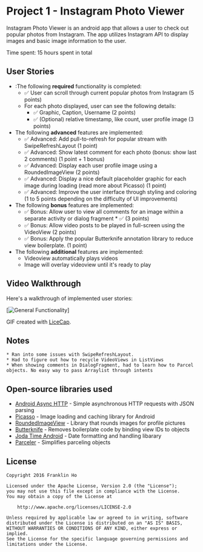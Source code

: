 # Project 1 - Instagram Photo Viewer

Instagram Photo Viewer is an android app that allows a user to check out popular photos from Instagram. The app utilizes Instagram API to display images and basic image information to the user.

Time spent: 15 hours spent in total

## User Stories

  * :The following **required** functionality is completed:
    *  :white_check_mark: User can scroll through current popular photos from Instagram (5 points)
    * For each photo displayed, user can see the following details:
      * :white_check_mark: Graphic, Caption, Username (2 points)
      * :white_check_mark: (Optional) relative timestamp, like count, user profile image (3 points)
  * The following **advanced** features are implemented:
    * :white_check_mark: Advanced: Add pull-to-refresh for popular stream with SwipeRefreshLayout (1 point)
    * :white_check_mark: Advanced: Show latest comment for each photo (bonus: show last 2 comments) (1 point + 1 bonus)
    * :white_check_mark: Advanced: Display each user profile image using a RoundedImageView (2 points)
    * :white_check_mark: Advanced: Display a nice default placeholder graphic for each image during loading (read more about Picasso) (1 point)
    * :white_check_mark: Advanced: Improve the user interface through styling and coloring (1 to 5 points depending on the difficulty of UI improvements)
  * The following **bonus** features are implemented:
    * :white_check_mark: Bonus: Allow user to view all comments for an image within a separate activity or dialog fragment * :white_check_mark: (3 points)
    * :white_check_mark: Bonus: Allow video posts to be played in full-screen using the VideoView (2 points)
    * :white_check_mark: Bonus: Apply the popular Butterknife annotation library to reduce view boilerplate. (1 point)
  * The following **additional** features are implemented:
    * Videoview automatically plays videos
    * Image will overlay videoview until it's ready to play

## Video Walkthrough 

Here's a walkthrough of implemented user stories:

[![General Functionality](https://github.com/franklinho/InstagramHomework/blob/master/InstagramHomeworkWalkthrough.gif)]


GIF created with [LiceCap](http://www.cockos.com/licecap/).

## Notes

    * Ran into some issues with SwipeRefreshLayout.
    * Had to figure out how to recycle VideoViews in ListViews
    * When showing comments in DialogFragment, had to learn how to Parcel objects. No easy way to pass Arraylist through intents    


## Open-source libraries used

- [Android Async HTTP](https://github.com/loopj/android-async-http) - Simple asynchronous HTTP requests with JSON parsing
- [Picasso](http://square.github.io/picasso/) - Image loading and caching library for Android
- [RoundedImageView](https://github.com/vinc3m1/RoundedImageView) - Library that rounds images for profile pictures
- [Butterknife](http://jakewharton.github.io/butterknife/) - Removes boilerplate code by binding view IDs to objects
- [Joda Time Android](https://github.com/dlew/joda-time-android) - Date formatting and handling libarary
- [Parceler](https://github.com/johncarl81/parceler) - Simplifies parceling objects


## License

    Copyright 2016 Franklin Ho

    Licensed under the Apache License, Version 2.0 (the "License");
    you may not use this file except in compliance with the License.
    You may obtain a copy of the License at

        http://www.apache.org/licenses/LICENSE-2.0

    Unless required by applicable law or agreed to in writing, software
    distributed under the License is distributed on an "AS IS" BASIS,
    WITHOUT WARRANTIES OR CONDITIONS OF ANY KIND, either express or implied.
    See the License for the specific language governing permissions and
    limitations under the License.